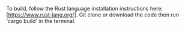 To build, follow the Rust language installation instructions here: [https://www.rust-lang.org/].
Git clone or download the code then run 'cargo build' in the terminal.
